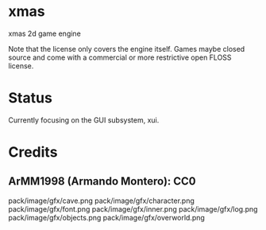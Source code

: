 # xmas
xmas 2d game engine

Note that the license only covers the engine itself. Games maybe closed source and come with a commercial or more restrictive open FLOSS license.

# Status

Currently focusing on the GUI subsystem, xui.



# Credits

## ArMM1998 (Armando Montero): CC0

pack/image/gfx/cave.png
pack/image/gfx/character.png
pack/image/gfx/font.png
pack/image/gfx/inner.png
pack/image/gfx/log.png
pack/image/gfx/objects.png
pack/image/gfx/overworld.png

